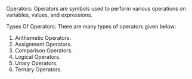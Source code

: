 Operators:
Operators are symbols used to perform various operations on variables, values, and expressions.

Types Of Operators:
There are many types of operators given below:
1. Arithemetic Operators.
2. Assignment Operators.
3. Comparison Operators.
4. Logical Operators.
5. Unary Operators.
6. Ternary Operators.
